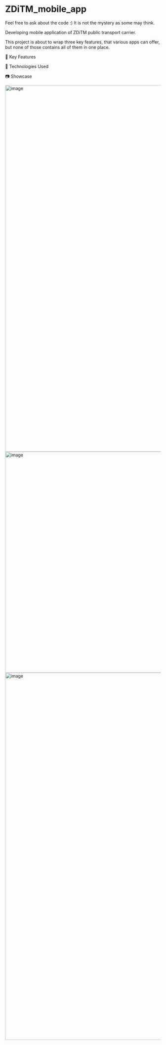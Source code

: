 # ZDiTM_mobile_app
Feel free to ask about the code :) It is not the mystery as some may think.

Developing mobile application of ZDiTM public transport carrier.

This project is about to wrap three key features, that various apps can offer, but none of those contains all of them in one place. 

🔑 Key Features

🚀 Technologies Used

📷 Showcase



<img width="1186" alt="image" src="https://github.com/user-attachments/assets/ce33bc17-7a1f-47ee-b492-6e0415ccca32" />
<img width="1188" height="715" alt="image" src="https://github.com/user-attachments/assets/1bcbf32f-aefa-40b7-9ff9-ae349ae2b0b0" />

<img width="1188" alt="image" src="https://github.com/user-attachments/assets/569cba58-3811-4a05-87a8-2edf323ce95c" />

